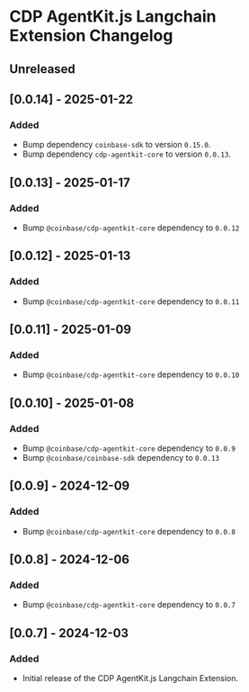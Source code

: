 # CDP AgentKit.js Langchain Extension Changelog

## Unreleased

## [0.0.14] - 2025-01-22

### Added

- Bump dependency `coinbase-sdk` to version `0.15.0`.
- Bump dependency `cdp-agentkit-core` to version `0.0.13`.

## [0.0.13] - 2025-01-17

### Added

- Bump `@coinbase/cdp-agentkit-core` dependency to `0.0.12`

## [0.0.12] - 2025-01-13

### Added

- Bump `@coinbase/cdp-agentkit-core` dependency to `0.0.11`

## [0.0.11] - 2025-01-09

### Added

- Bump `@coinbase/cdp-agentkit-core` dependency to `0.0.10`

## [0.0.10] - 2025-01-08

### Added

- Bump `@coinbase/cdp-agentkit-core` dependency to `0.0.9`
- Bump `@coinbase/coinbase-sdk` dependency to `0.0.13`

## [0.0.9] - 2024-12-09

### Added

- Bump `@coinbase/cdp-agentkit-core` dependency to `0.0.8`

## [0.0.8] - 2024-12-06

### Added

- Bump `@coinbase/cdp-agentkit-core` dependency to `0.0.7`

## [0.0.7] - 2024-12-03

### Added

- Initial release of the CDP AgentKit.js Langchain Extension.
